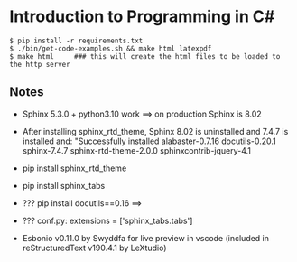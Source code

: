 Introduction to Programming in C\#
===========================================

<!-- Build Status
------------- -->

<!-- [![GitHub Pages and Release PDF](https://github.com/LoyolaChicagoBooks/introcs-csharp/actions/workflows/main.yml/badge.svg)](https://github.com/LoyolaChicagoBooks/introcs-csharp/actions/workflows/main.yml) -->

<!-- Viewing and Downloading
--------------------------- -->


<!-- Building the Book
--------------------

More details to follow... -->

```
$ pip install -r requirements.txt
$ ./bin/get-code-examples.sh && make html latexpdf
$ make html     ### this will create the html files to be loaded to the http server
```

Notes
-----
- Sphinx 5.3.0 + python3.10 work ==> on production Sphinx is 8.02
- After installing sphinx_rtd_theme, Sphinx 8.02 is uninstalled and 7.4.7 is installed and:
"Successfully installed 
    alabaster-0.7.16 
    docutils-0.20.1 
    sphinx-7.4.7 
    sphinx-rtd-theme-2.0.0 
    sphinxcontrib-jquery-4.1
    
- pip install sphinx_rtd_theme
- pip install sphinx_tabs
- ??? pip install docutils==0.16 ==> 
- ??? conf.py: extensions = ['sphinx_tabs.tabs']
- Esbonio v0.11.0 by Swyddfa for live preview in vscode (included in reStructuredText v190.4.1 by LeXtudio)
